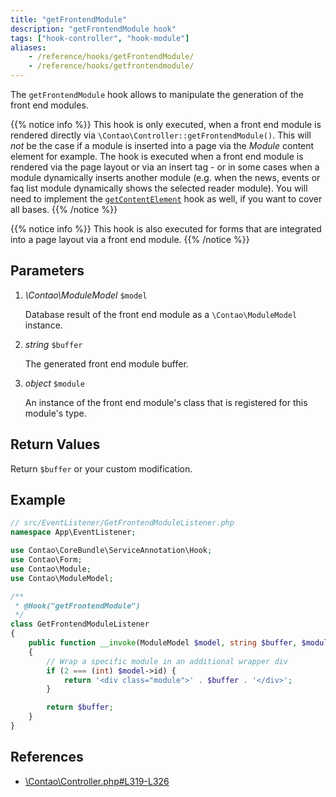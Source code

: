 ```yaml
---
title: "getFrontendModule"
description: "getFrontendModule hook"
tags: ["hook-controller", "hook-module"]
aliases:
    - /reference/hooks/getFrontendModule/
    - /reference/hooks/getfrontendmodule/
---
```



The `getFrontendModule` hook allows to manipulate the generation of the front end
modules.

{{% notice info %}}
This hook is only executed, when a front end module is rendered directly via 
`\Contao\Controller::getFrontendModule()`. This will _not_ be the case if a module 
is inserted into a page via the _Module_ content element for example. The hook is
executed when a front end module is rendered via the page layout or via an insert
tag - or in some cases when a module dynamically inserts another module (e.g. when
the news, events or faq list module dynamically shows the selected reader module).
You will need to implement the [`getContentElement`](/reference/hooks/getContentElement/)
hook as well, if you want to cover all bases.
{{% /notice %}}

{{% notice info %}}
This hook is also executed for forms that are integrated into a page layout via
a front end module.
{{% /notice %}}


## Parameters

1. *\Contao\ModuleModel* `$model`

    Database result of the front end module as a `\Contao\ModuleModel` instance.

2. *string* `$buffer`

    The generated front end module buffer.
    
3. *object* `$module`

    An instance of the front end module's class that is registered for this module's
    type.


## Return Values

Return `$buffer` or your custom modification.


## Example

```php
// src/EventListener/GetFrontendModuleListener.php
namespace App\EventListener;

use Contao\CoreBundle\ServiceAnnotation\Hook;
use Contao\Form;
use Contao\Module;
use Contao\ModuleModel;

/**
 * @Hook("getFrontendModule")
 */
class GetFrontendModuleListener
{
    public function __invoke(ModuleModel $model, string $buffer, $module): string
    {
        // Wrap a specific module in an additional wrapper div
        if (2 === (int) $model->id) {
            return '<div class="module">' . $buffer . '</div>';
        }

        return $buffer;
    }
}
```


## References

* [\Contao\Controller.php#L319-L326](https://github.com/contao/contao/blob/4.7.6/core-bundle/src/Resources/contao/library/Contao/Controller.php#L319-L326)
